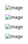 ![image](https://user-images.githubusercontent.com/60442877/236700042-f26c61ee-6d11-4bf8-a68b-2bdca27ba882.png)

![image](https://user-images.githubusercontent.com/60442877/236700055-f758fd10-2d84-4468-8339-f490a29ec964.png)

![image](https://user-images.githubusercontent.com/60442877/236700100-71a3bd09-c2aa-4098-9cc6-7efc2cb713ec.png)

![image](https://user-images.githubusercontent.com/60442877/236700128-70b0fe98-340b-44b0-8ce6-d1a6ab02a88d.png)
